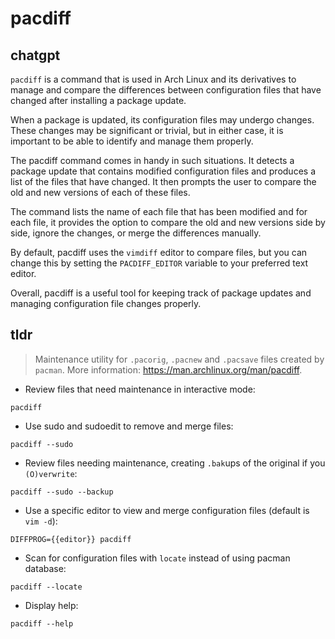 # pacdiff 
## chatgpt 
`pacdiff` is a command that is used in Arch Linux and its derivatives to manage and compare the differences between configuration files that have changed after installing a package update.

When a package is updated, its configuration files may undergo changes. These changes may be significant or trivial, but in either case, it is important to be able to identify and manage them properly.

The pacdiff command comes in handy in such situations. It detects a package update that contains modified configuration files and produces a list of the files that have changed. It then prompts the user to compare the old and new versions of each of these files.

The command lists the name of each file that has been modified and for each file, it provides the option to compare the old and new versions side by side, ignore the changes, or merge the differences manually.

By default, pacdiff uses the `vimdiff` editor to compare files, but you can change this by setting the `PACDIFF_EDITOR` variable to your preferred text editor.

Overall, pacdiff is a useful tool for keeping track of package updates and managing configuration file changes properly. 

## tldr 
 
> Maintenance utility for `.pacorig`, `.pacnew` and `.pacsave` files created by `pacman`.
> More information: <https://man.archlinux.org/man/pacdiff>.

- Review files that need maintenance in interactive mode:

`pacdiff`

- Use sudo and sudoedit to remove and merge files:

`pacdiff --sudo`

- Review files needing maintenance, creating `.bak`ups of the original if you `(O)verwrite`:

`pacdiff --sudo --backup`

- Use a specific editor to view and merge configuration files (default is `vim -d`):

`DIFFPROG={{editor}} pacdiff`

- Scan for configuration files with `locate` instead of using pacman database:

`pacdiff --locate`

- Display help:

`pacdiff --help`
